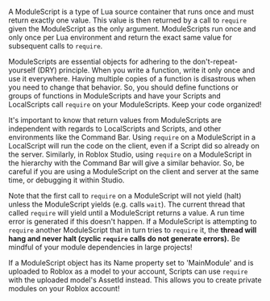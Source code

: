 A ModuleScript is a type of Lua source container that runs once and must
return exactly one value. This value is then returned by a call to `require`
given the ModuleScript as the only argument. ModuleScripts run once and only
once per Lua environment and return the exact same value for subsequent calls
to `require`.

ModuleScripts are essential objects for adhering to the don't-repeat-yourself
(DRY) principle. When you write a function, write it only once and use it
everywhere. Having multiple copies of a function is disastrous when you need
to change that behavior. So, you should define functions or groups of
functions in ModuleScripts and have your Scripts and LocalScripts call
`require` on your ModuleScripts. Keep your code organized!

It's important to know that return values from ModuleScripts are independent
with regards to LocalScripts and Scripts, and other environments like the
Command Bar. Using `require` on a ModuleScript in a LocalScript will run the
code on the client, even if a Script did so already on the server. Similarly,
in Roblox Studio, using `require` on a ModuleScript in the hierarchy with the
Command Bar will give a similar behavior. So, be careful if you are using a
ModuleScript on the client and server at the same time, or debugging it within
Studio.

Note that the first call to `require` on a ModuleScript will not yield (halt)
unless the ModuleScript yields (e.g. calls `wait`). The current thread that
called `require` will yield until a ModuleScript returns a value. A run time
error is generated if this doesn't happen. If a ModuleScript is attempting to
`require` another ModuleScript that in turn tries to `require` it, the
**thread will hang and never halt (cyclic `require` calls do not generate
errors).** Be mindful of your module dependencies in large projects!

If a ModuleScript object has its Name property set to 'MainModule' and is
uploaded to Roblox as a model to your account, Scripts can use `require` with
the uploaded model's AssetId instead. This allows you to create private
modules on your Roblox account!